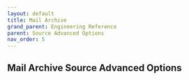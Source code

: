 ```yaml
---
layout: default
title: Mail Archive
grand_parent: Engineering Reference
parent: Source Advanced Options
nav_order: 5
---
```


## Mail Archive Source Advanced Options

